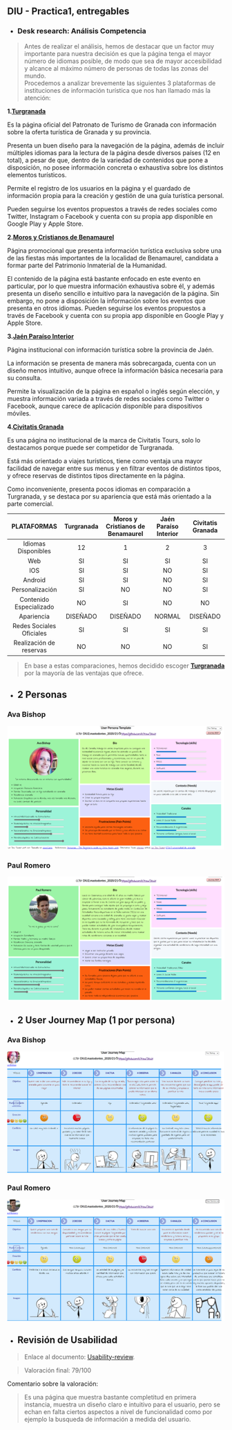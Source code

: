 ## DIU - Practica1, entregables
- ### Desk research: Análisis Competencia 
>Antes de realizar el análisis, hemos de destacar que un factor muy importante para nuestra decisión es que la página tenga el mayor número de idiomas posible, de modo que sea de mayor accesibilidad y alcance al máximo número de personas de todas las zonas del mundo.  
Procedemos a analizar brevemente las siguientes 3 plataformas de instituciones de información turística que nos han llamado más la atención:

**1.**[**Turgranada**](https://www.turgranada.es/)

Es la página oficial del Patronato de Turismo de Granada con información sobre la oferta turística de Granada y su provincia.  

Presenta un buen diseño para la navegación de la página, además de incluir múltiples idiomas para la lectura de la página desde diversos países (12 en total), a pesar de que, dentro de la variedad de contenidos que pone a disposición, no posee información concreta o exhaustiva sobre los distintos elementos turísticos.  

Permite el registro de los usuarios en la página y el guardado de información propia para la creación y gestión de una guía turística personal.  

Pueden seguirse los eventos propuestos a través de redes sociales como Twitter, Instagram o Facebook y cuenta con su propia app disponible en Google Play y Apple Store.

**2.**[**Moros y Cristianos de Benamaurel**](http://www.morosycristianosbenamaurel.com/)

Página promocional que presenta información turística exclusiva sobre una de las fiestas más importantes de la localidad de Benamaurel, candidata a formar parte del Patrimonio Inmaterial de la Humanidad.

El contenido de la página está bastante enfocado en este evento en particular, por lo que muestra información exhaustiva sobre él, y además presenta un diseño sencillo e intuitivo para la navegación de la página. Sin embargo, no pone a disposición la información sobre los eventos que presenta en otros idiomas.
Pueden seguirse los eventos propuestos a través de Facebook y cuenta con su propia app disponible en Google Play y Apple Store.


**3.**[**Jaén Paraíso Interior**](https://www.jaenparaisointerior.es/)

Página institucional con información turística sobre la provincia de Jaén.

La información se presenta de manera más sobrecargada, cuenta con un diseño menos intuitivo, aunque ofrece la información básica necesaria para su consulta.

Permite la visualización de la página en español o inglés según elección, y muestra información variada a través de redes sociales como Twitter o Facebook, aunque carece de aplicación disponible para dispositivos móviles.

**4.**[**Civitatis Granada**](https://www.granada.info/)

Es una página no institucional de la marca de Civitatis Tours, solo lo destacamos porque puede ser competidor de Turgranada.

Está más orientado a viajes turísticos, tiene como ventaja una mayor facilidad de navegar entre sus menus y en filtrar eventos de distintos tipos, y ofrece reservas de distintos tipos directamente en la página.

Como inconveniente, presenta pocos idiomas en comparación a Turgranada, y se destaca por su apariencia que está más orientado a la parte comercial.

| PLATAFORMAS             | Turgranada | Moros y Cristianos de Benamaurel  | Jaén Paraíso Interior | Civitatis Granada |
|:-----------------------:|:----------:|:-----------:|:-------:|:-------:|
| Idiomas Disponibles     | 12         | 1  | 2  | 3 |
| Web                     | SI         | SI | SI | SI |
| IOS                     | SI         | SI | NO | SI |
| Android                 | SI         | SI | NO | SI |
| Personalización         | SI         | NO | NO | SI |
| Contenido Especializado | NO         | SI | NO | NO |
| Apariencia              | DISEÑADO   | DISEÑADO | NORMAL | DISEÑADO |
| Redes Sociales Oficiales| SI         | SI | SI | SI |
| Realización de reservas | NO         | NO | NO | SI |

>En base a estas comparaciones, hemos decidido escoger [**Turgranada**](https://www.turgranada.es/) por la mayoría de las ventajas que ofrece.

- ##  2 Personas 
### Ava Bishop
![AvaBishop](./img/Personajes/AvaBishop.png)
### Paul Romero
![PaulRomero](./img/Personajes/PaulRomero.png)

- ## 2 User Journey Map  (1 por persona)
### Ava Bishop
![AvaBishop](./img/Journeymaps/Ava_Journey.png)
### Paul Romero
![PaulRomero](./img/Journeymaps/Paul_Journey.png)
- ## Revisión de Usabilidad 
> Enlace al documento: [Usability-review](./Usability-review-ValoraciónUsabilidad.pdf).

> Valoración final: 79/100

Comentario sobre la valoración:

> Es una página que muestra bastante completitud en  primera instancia, muestra un diseño claro e intuitivo para el usuario, pero se echan en falta ciertos aspectos a nivel de funcionalidad como por ejemplo la busqueda de información a medida del usuario.

